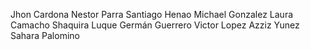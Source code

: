 Jhon Cardona 
Nestor Parra
Santiago Henao
Michael Gonzalez
Laura Camacho
Shaquira Luque 
Germán Guerrero
Victor Lopez 
Azziz Yunez 
Sahara Palomino